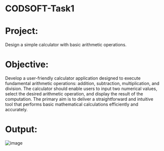 # CODSOFT-Task1

# Project:
Design a simple calculator with basic arithmetic operations.


# Objective:
Develop a user-friendly calculator application designed to execute fundamental arithmetic operations: addition, subtraction, multiplication, and division. The calculator should enable users to input two numerical values, select the desired arithmetic operation, and display the result of the computation. The primary aim is to deliver a straightforward and intuitive tool that performs basic mathematical calculations efficiently and accurately.
# Output:

![image](https://github.com/user-attachments/assets/400d747d-d927-40db-aa46-0d1f931c4351)
